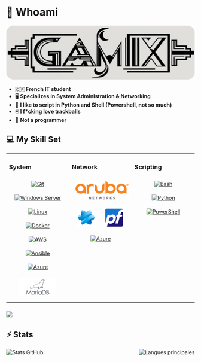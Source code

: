 # 🌙 Whoami  

![Logo de Markdown](https://github.com/Gapoly/Gapoly/blob/main/ressources/Gamix.png)

- 🇨🇵 **French IT student**
- 🖥️ **Specializes in System Administration & Networking**
- 🐍 **I like to script in Python and Shell (Powershell, not so much)**
- 🖲️ **I f*cking love trackballs** 
- 🚫 **Not a programmer**

## 💻️ My Skill Set  
<table><tr><td valign="top" width="33%">

### System  
<div align="center">  
<a href="https://git-scm.com/" target="_blank"><img style="margin: 10px" src="https://profilinator.rishav.dev/skills-assets/git-scm-icon.svg" alt="Git" height="50" /></a>
<a href="https://www.microsoft.com/en-us/windows-server/" target="_blank"><img style="margin: 10px" src="https://upload.wikimedia.org/wikipedia/commons/c/c7/Windows_logo_-_2012.png" alt="Windows Server" height="50" /></a>
<a href="https://www.linux.org/" target="_blank"><img style="margin: 10px" src="https://static.vecteezy.com/system/resources/previews/016/460/767/original/linux-os-logo-top-operating-system-signs-free-png.png" alt="Linux" height="50" /></a>
<a href="https://www.docker.com/" target="_blank"><img style="margin: 10px" src="https://logos-world.net/wp-content/uploads/2021/02/Docker-Emblem.png" alt="Docker" height="50" /></a>
<a href="https://aws.amazon.com/" target="_blank"><img style="margin: 10px" src="https://cdn.icon-icons.com/icons2/844/PNG/512/AWS_icon-icons.com_67084.png" alt="AWS" height="50" /></a>  
<a href="https://www.ansible.com/" target="_blank"><img style="margin: 10px" src="https://elpuig.xeill.net/Members/vcarceler/articulos/ansible/Ansible_logo.svg.png/@@images/91bf27d2-4ecb-46fa-ab91-ff62696b9109.png" alt="Ansible" height="50" /></a>
<a href="https://azure.microsoft.com/en-in/" target="_blank"><img style="margin: 10px" src="https://swimburger.net/media/ppnn3pcl/azure.png" alt="Azure" height="50" /></a>
<a href="https://mariadb.org/" target="_blank"><img style="margin: 10px" src="https://github.com/Gapoly/Gapoly/blob/main/logos/mariadb.png" alt="Maria DB" height="50" /></a> 
  
</div>

</td><td valign="top" width="33%">


### Network  
<div align="center">  
<a href="https://www.arubanetworks.com/" target="_blank"><img style="margin: 10px" src="https://github.com/Gapoly/Gapoly/blob/main/logos/aruba.png" alt="Aruba" height="50" /></a>
<a href="https://www.stormshield.com/" target="_blank"><img style="margin: 10px" src="https://github.com/Gapoly/Gapoly/blob/main/logos/stormshield.png" alt="Stormshield" height="50" /></a>
<a href="https://www.pfsense.org/" target="_blank"><img style="margin: 10px" src="https://github.com/Gapoly/Gapoly/blob/main/logos/pfsense.png" alt="pfSense" height="50" /></a>
<a href="https://www.cisco.com/" target="_blank"><img style="margin: 10px" src="https://logo-logos.com/2016/10/Cisco_logo.png" alt="Azure" height="50" /></a> 
</div>

</td><td valign="top" width="33%">


### Scripting
<div align="center">
<a href="https://www.gnu.org/software/bash/" target="_blank"><img style="margin: 10px" src="https://dwglogo.com/wp-content/uploads/2019/03/1800px-gnu_bash_logo-1024x705.png" alt="Bash" height="50" /></a>
<a href="https://www.python.org/" target="_blank"><img style="margin: 10px" src="https://profilinator.rishav.dev/skills-assets/python-original.svg" alt="Python" height="50" /></a>
<a href="https://docs.microsoft.com/en-us/powershell/" target="_blank"><img style="margin: 10px" src="https://profilinator.rishav.dev/skills-assets/powershell.png" alt="PowerShell" height="50" /></a>
</div>

</td></tr></table> 

###

<img src="https://user-images.githubusercontent.com/74038190/225813708-98b745f2-7d22-48cf-9150-083f1b00d6c9.gif" />


###

## ⚡ Stats

<div style="display: flex; justify-content: space-between;">
    <img src="https://github-readme-stats.vercel.app/api?username=gapoly&show_icons=true&theme=radical" alt="Stats GitHub" style="height: 225px;">
    <img src="https://github-readme-stats.vercel.app/api/top-langs/?username=gapoly&hide=javascript,html&theme=radical" alt="Langues principales" style="height: 225px;">
</div>
